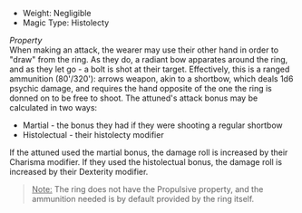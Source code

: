 - Weight: Negligible
- Magic Type: Histolecty
 
_Property_  
When making an attack, the wearer may use their other hand in order to "draw" from the ring. As they do, a radiant bow apparates around the ring, and as they let go - a bolt is shot at their target. Effectively, this is a ranged ammunition (80'/320'): arrows weapon, akin to a shortbow, which deals 1d6 psychic damage, and requires the hand opposite of the one the ring is donned on to be free to shoot. The attuned's attack bonus may be calculated in two ways:

- Martial - the bonus they had if they were shooting a regular shortbow
- Histolectual - their histolecty modifier

If the attuned used the martial bonus, the damage roll is increased by their Charisma modifier. If they used the histolectual bonus, the damage roll is increased by their Dexterity modifier.
 
><u>Note:</u> The ring does not have the Propulsive property, and the ammunition needed is by default provided by the ring itself.